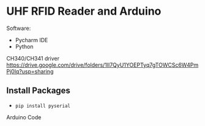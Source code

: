 # UHF RFID Reader and Arduino 

Software: 
- Pycharm IDE
- Python

CH340/CH341 driver
https://drive.google.com/drive/folders/1lI7QyU1YOEPTyq7gTOWCSc6W4PmPj0lq?usp=sharing

## Install Packages
- `pip install pyserial`

Arduino Code

